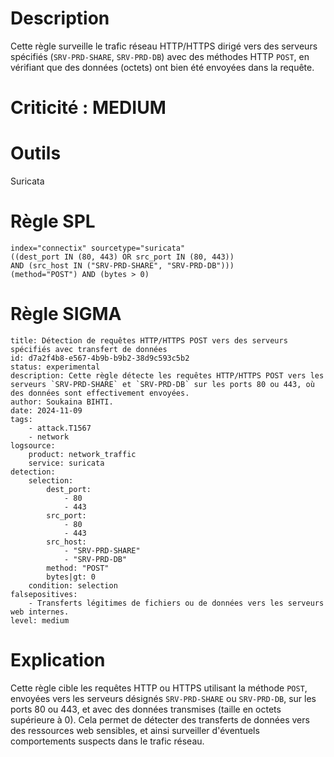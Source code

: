 
# Description

Cette règle surveille le trafic réseau HTTP/HTTPS dirigé vers des serveurs spécifiés (`SRV-PRD-SHARE`, `SRV-PRD-DB`) avec des méthodes HTTP `POST`, en vérifiant que des données (octets) ont bien été envoyées dans la requête.

# Criticité : **MEDIUM**

# Outils

 Suricata

# Règle SPL

```
index="connectix" sourcetype="suricata"
((dest_port IN (80, 443) OR src_port IN (80, 443)) 
AND (src_host IN ("SRV-PRD-SHARE", "SRV-PRD-DB"))) 
(method="POST") AND (bytes > 0)
```

# Règle SIGMA

```
title: Détection de requêtes HTTP/HTTPS POST vers des serveurs spécifiés avec transfert de données
id: d7a2f4b8-e567-4b9b-b9b2-38d9c593c5b2
status: experimental
description: Cette règle détecte les requêtes HTTP/HTTPS POST vers les serveurs `SRV-PRD-SHARE` et `SRV-PRD-DB` sur les ports 80 ou 443, où des données sont effectivement envoyées.
author: Soukaina BIHTI.
date: 2024-11-09
tags:
    - attack.T1567 
    - network
logsource:
    product: network_traffic
    service: suricata
detection:
    selection:
        dest_port:
            - 80
            - 443
        src_port:
            - 80
            - 443
        src_host:
            - "SRV-PRD-SHARE"
            - "SRV-PRD-DB"
        method: "POST"
        bytes|gt: 0
    condition: selection
falsepositives:
    - Transferts légitimes de fichiers ou de données vers les serveurs web internes.
level: medium
```

# Explication

Cette règle cible les requêtes HTTP ou HTTPS utilisant la méthode `POST`, envoyées vers les serveurs désignés `SRV-PRD-SHARE` ou `SRV-PRD-DB`, sur les ports 80 ou 443, et avec des données transmises (taille en octets supérieure à 0). Cela permet de détecter des transferts de données vers des ressources web sensibles, et ainsi surveiller d'éventuels comportements suspects dans le trafic réseau.
